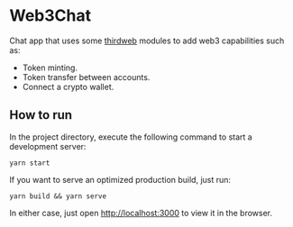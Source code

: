 # Web3Chat

Chat app that uses some [thirdweb](https://thirdweb.com) modules to add web3 capabilities such as:

- Token minting.
- Token transfer between accounts.
- Connect a crypto wallet.

## How to run

In the project directory, execute the following command to start a development server:

`yarn start`

If you want to serve an optimized production build, just run:

`yarn build && yarn serve`

In either case, just open [http://localhost:3000](http://localhost:3000) to view it in the browser.
